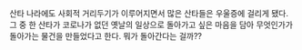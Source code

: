 산타 나라에도 사회적 거리두기가 이루어지면서 많은 산타들은 우울증에 걸리게 됐다.
그 중 한 산타가 코로나가 없던 옛날의 일상으로 돌아가고 싶은 마음을 담아
무엇인가가 돌아가는 물건을 만들었다고 한다. 뭐가 돌아간다는 걸까??

